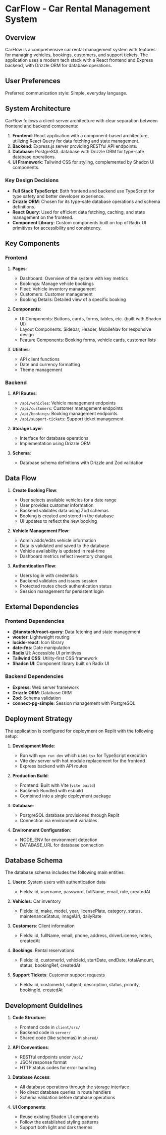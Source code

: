 # CarFlow - Car Rental Management System

## Overview

CarFlow is a comprehensive car rental management system with features for managing vehicles, bookings, customers, and support tickets. The application uses a modern tech stack with a React frontend and Express backend, with Drizzle ORM for database operations.

## User Preferences

Preferred communication style: Simple, everyday language.

## System Architecture

CarFlow follows a client-server architecture with clear separation between frontend and backend components:

1. **Frontend**: React application with a component-based architecture, utilizing React Query for data fetching and state management.
2. **Backend**: Express.js server providing RESTful API endpoints.
3. **Database**: PostgreSQL database with Drizzle ORM for type-safe database operations.
4. **UI Framework**: Tailwind CSS for styling, complemented by Shadcn UI components.

### Key Design Decisions

- **Full Stack TypeScript**: Both frontend and backend use TypeScript for type safety and better developer experience.
- **Drizzle ORM**: Chosen for its type-safe database operations and schema definitions.
- **React Query**: Used for efficient data fetching, caching, and state management on the frontend.
- **Component Library**: Custom components built on top of Radix UI primitives for accessibility and consistency.

## Key Components

### Frontend

1. **Pages**:
   - Dashboard: Overview of the system with key metrics
   - Bookings: Manage vehicle bookings
   - Fleet: Vehicle inventory management
   - Customers: Customer management
   - Booking Details: Detailed view of a specific booking

2. **Components**:
   - UI Components: Buttons, cards, forms, tables, etc. (built with Shadcn UI)
   - Layout Components: Sidebar, Header, MobileNav for responsive design
   - Feature Components: Booking forms, vehicle cards, customer lists

3. **Utilities**:
   - API client functions
   - Date and currency formatting
   - Theme management

### Backend

1. **API Routes**:
   - `/api/vehicles`: Vehicle management endpoints
   - `/api/customers`: Customer management endpoints
   - `/api/bookings`: Booking management endpoints
   - `/api/support-tickets`: Support ticket management

2. **Storage Layer**:
   - Interface for database operations
   - Implementation using Drizzle ORM

3. **Schema**:
   - Database schema definitions with Drizzle and Zod validation

## Data Flow

1. **Create Booking Flow**:
   - User selects available vehicles for a date range
   - User provides customer information
   - Backend validates data using Zod schemas
   - Booking is created and stored in the database
   - UI updates to reflect the new booking

2. **Vehicle Management Flow**:
   - Admin adds/edits vehicle information
   - Data is validated and saved to the database
   - Vehicle availability is updated in real-time
   - Dashboard metrics reflect inventory changes

3. **Authentication Flow**:
   - Users log in with credentials
   - Backend validates and issues session
   - Protected routes check authentication status
   - Session management for persistent login

## External Dependencies

### Frontend Dependencies

- **@tanstack/react-query**: Data fetching and state management
- **wouter**: Lightweight routing
- **lucide-react**: Icon library
- **date-fns**: Date manipulation
- **Radix UI**: Accessible UI primitives
- **Tailwind CSS**: Utility-first CSS framework
- **Shadcn UI**: Component library built on Radix UI

### Backend Dependencies

- **Express**: Web server framework
- **Drizzle ORM**: Database ORM
- **Zod**: Schema validation
- **connect-pg-simple**: Session management with PostgreSQL

## Deployment Strategy

The application is configured for deployment on Replit with the following setup:

1. **Development Mode**:
   - Run with `npm run dev` which uses `tsx` for TypeScript execution
   - Vite dev server with hot module replacement for the frontend
   - Express backend with API routes

2. **Production Build**:
   - Frontend: Built with Vite (`vite build`)
   - Backend: Bundled with esbuild
   - Combined into a single deployment package

3. **Database**:
   - PostgreSQL database provisioned through Replit
   - Connection via environment variables

4. **Environment Configuration**:
   - NODE_ENV for environment detection
   - DATABASE_URL for database connection

## Database Schema

The database schema includes the following main entities:

1. **Users**: System users with authentication data
   - Fields: id, username, password, fullName, email, role, createdAt

2. **Vehicles**: Car inventory
   - Fields: id, make, model, year, licensePlate, category, status, maintenanceStatus, imageUrl, dailyRate

3. **Customers**: Client information
   - Fields: id, fullName, email, phone, address, driverLicense, notes, createdAt

4. **Bookings**: Rental reservations
   - Fields: id, customerId, vehicleId, startDate, endDate, totalAmount, status, bookingRef, createdAt
   
5. **Support Tickets**: Customer support requests
   - Fields: id, customerId, subject, description, status, priority, bookingId, createdAt

## Development Guidelines

1. **Code Structure**:
   - Frontend code in `client/src/`
   - Backend code in `server/`
   - Shared code (like schemas) in `shared/`

2. **API Conventions**:
   - RESTful endpoints under `/api/`
   - JSON response format
   - HTTP status codes for error handling

3. **Database Access**:
   - All database operations through the storage interface
   - No direct database queries in route handlers
   - Schema validation before database operations

4. **UI Components**:
   - Reuse existing Shadcn UI components
   - Follow the established styling patterns
   - Support both light and dark themes